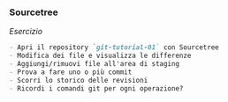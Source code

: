 ### Sourcetree

_Esercizio_
```md
- Apri il repository `git-tutorial-01` con Sourcetree
- Modifica dei file e visualizza le differenze
- Aggiungi/rimuovi file all'area di staging
- Prova a fare uno o più commit
- Scorri lo storico delle revisioni
- Ricordi i comandi git per ogni operazione?
```

<aside class="notes">
</aside>

